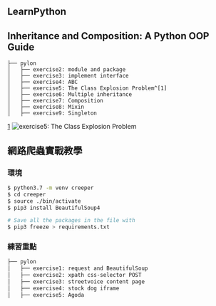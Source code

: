 LearnPython
---

## Inheritance and Composition: A Python OOP Guide

```
├── pylon
│   ├── exercise2: module and package
│   ├── exercise3: implement interface
│   ├── exercise4: ABC
│   ├── exercise5: The Class Explosion Problem^[1]
│   ├── exercise6: Multiple inheritance
│   ├── exercise7: Composition
│   ├── exercise8: Mixin
│   ├── exercise9: Singleton
```

[1](.)
![exercise5: The Class Explosion Problem](https://files.realpython.com/media/ic-class-explosion.a3d42b8c9b91.jpg)

## 網路爬蟲實戰教學

### 環境

```bash
$ python3.7 -m venv creeper
$ cd creeper
$ source ./bin/activate
$ pip3 install BeautifulSoup4

# Save all the packages in the file with
$ pip3 freeze > requirements.txt
```

### 練習重點

```bash
├── pylon
│   ├── exercise1: request and BeautifulSoup
│   ├── exercise2: xpath css-selector POST
│   ├── exercise3: streetvoice content page
│   ├── exercise4: stock dog iframe
│   ├── exercise5: Agoda
```